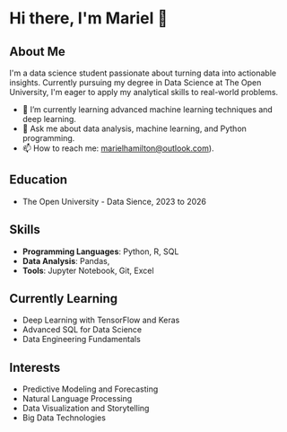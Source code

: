# Hi there, I'm Mariel 👋

## About Me

I'm a data science student passionate about turning data into actionable insights. Currently pursuing my degree in Data Science at The Open University, 
I'm eager to apply my analytical skills to real-world problems.

- 🌱 I’m currently learning advanced machine learning techniques and deep learning.
- 💬 Ask me about data analysis, machine learning, and Python programming.
- 📫 How to reach me: marielhamilton@outlook.com).

## Education

- The Open University - Data Sience, 2023 to 2026

## Skills

- **Programming Languages**: Python, R, SQL
- **Data Analysis**: Pandas,
- **Tools**: Jupyter Notebook, Git, Excel


## Currently Learning

- Deep Learning with TensorFlow and Keras
- Advanced SQL for Data Science
- Data Engineering Fundamentals

## Interests

- Predictive Modeling and Forecasting
- Natural Language Processing
- Data Visualization and Storytelling
- Big Data Technologies

